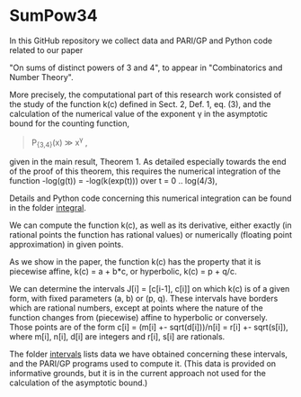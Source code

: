 # SumPow34
In this GitHub repository we collect data and PARI/GP and Python code related to our paper
<!--M.F.Hasler &amp; G.Melfi (2024):--> 
"On sums of distinct powers of 3 and 4", to appear in "Combinatorics and Number Theory".

More precisely, the computational part of this research work consisted of the study of the function k(c) defined in Sect. 2, Def. 1, eq. (3), 
and the calculation of the numerical value of the exponent &gamma; in the asymptotic bound for the counting function,

> P<sub>{3,4}</sub>(x)  &Gt; x<sup>&gamma;</sup> ,

given in the main result, Theorem 1. As detailed especially towards the end of the proof of this theorem,
this requires the numerical integration of the function -log(g(t)) = -log(k(exp(t))) over t = 0 .. log(4/3),

Details and Python code concerning this numerical integration can be found in the folder [integral](integral). 

We can compute the function k(c), as well as its derivative, either exactly (in rational points the function has rational values) or numerically (floating point approximation) in given points.

As we show in the paper, the function k(c) has the property that it is piecewise affine, k(c) = a + b*c, or hyperbolic, k(c) = p + q/c.

We can determine the intervals J[i] = [c[i-1], c[i]] on which k(c) is of a given form, with fixed parameters (a, b) or (p, q).
These intervals have borders which are rational numbers,
except at points where the nature of the function changes from (piecewise) affine to hyperbolic or conversely.
Those points are of the form  c[i] = (m[i] +- sqrt(d[i]))/n[i] = r[i] +- sqrt(s[i]), where m[i], n[i], d[i] are integers and r[i], s[i] are rationals.

The folder [intervals](intervals) lists data we have obtained concerning these intervals, and the PARI/GP programs used to compute it.
(This data is provided on informative grounds, but it is in the current approach not used for the calculation of the asymptotic bound.)
